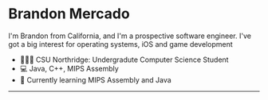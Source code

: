 # Brandon Mercado

I'm Brandon from California, and I'm a prospective software engineer. I've got a big interest for operating systems, iOS and game development 


- 👨🏻‍🎓 CSU Northridge: Undergradute Computer Science Student
- 💻 Java, C++, MIPS Assembly
- 🌱 Currently learning MIPS Assembly and Java
-----
<!-- 
<div align=center id=stats>
<h2>Statistics</h2>
-->

</div>
<!-- -
- 👀 I’m interested in game developement, operating systems and systems development

- 💞️ I’m looking to collaborate on ...
- 📫 How to reach me ... --->

<!---
brandonmercado-ops/brandonmercado-ops is a ✨ special ✨ repository because its `README.md` (this file) appears on your GitHub profile.
You can click the Preview link to take a look at your changes.
--->
